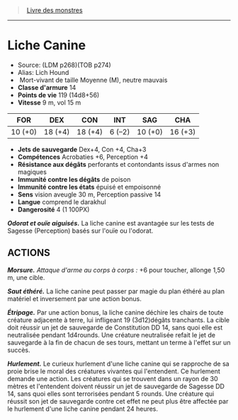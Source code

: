 ﻿> [Livre des monstres](tome_of_beasts.md)

---

# Liche Canine

- Source: (LDM p268)(TOB p274)
- Alias: Lich Hound
-  Mort-vivant de taille Moyenne (M), neutre mauvais
- **Classe d'armure** 14
- **Points de vie** 119 (14d8+56)
- **Vitesse** 9 m, vol 15 m

|FOR|DEX|CON|INT|SAG|CHA|
|---|---|---|---|---|---|
|10 (+0)|18 (+4)|18 (+4)|6 (–2)|10 (+0)|16 (+3)|

- **Jets de sauvegarde** Dex+4, Con +4, Cha+3
- **Compétences** Acrobaties +6, Perception +4
- **Résistance aux dégâts** perforants et contondants issus d'armes non magiques
- **Immunité contre les dégâts** de poison
- **Immunité contre les états** épuisé et empoisonné
- **Sens** vision aveugle 30 m, Perception passive 14
- **Langue** comprend le darakhul
- **Dangerosité** 4 (1 100PX)

**_Odorat et ouïe aiguisés._** La liche canine est avantagée sur les tests de Sagesse (Perception) basés sur l'ouïe ou l'odorat.

## ACTIONS

**_Morsure._** _Attaque d'arme au corps à corps :_ +6 pour toucher, allonge 1,50 m, une cible.

**_Saut éthéré._** La liche canine peut passer par magie du plan éthéré au plan matériel et inversement par une action bonus.

**_Étripage._** Par une action bonus, la liche canine déchire les chairs de toute créature adjacente à terre, lui infligeant 19 (3d12)dégâts tranchants. La cible doit réussir un jet de sauvegarde de Constitution DD 14, sans quoi elle est neutralisée pendant 1d4rounds. Une créature neutralisée refait le jet de sauvegarde à la fin de chacun de ses tours, mettant un terme à l'effet sur un succès.

**_Hurlement._** Le curieux hurlement d'une liche canine qui se rapproche de sa proie brise le moral des créatures vivantes qui l'entendent. Ce hurlement demande une action. Les créatures qui se trouvent dans un rayon de 30 mètres et l'entendent doivent réussir un jet de sauvegarde de Sagesse DD 14, sans quoi elles sont terrorisées pendant 5 rounds. Une créature qui réussit son jet de sauvegarde contre cet effet ne peut plus être affectée par le hurlement d'une liche canine pendant 24 heures.


